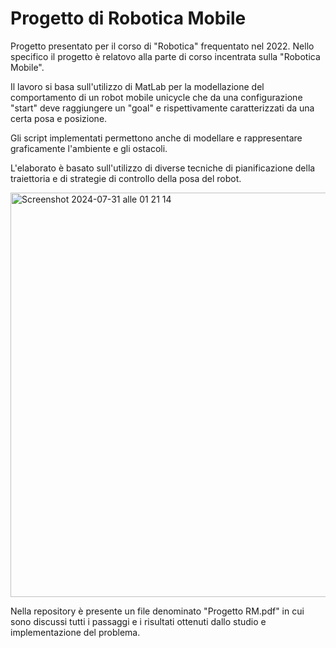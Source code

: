 # Progetto di Robotica Mobile

Progetto presentato per il corso di "Robotica" frequentato nel 2022. Nello specifico il progetto è relatovo alla parte di corso incentrata sulla "Robotica Mobile". 

Il lavoro si basa sull'utilizzo di MatLab per la modellazione del comportamento di un robot mobile unicycle che da una configurazione "start" deve raggiungere un "goal" e rispettivamente caratterizzati da una certa posa e posizione.

Gli script implementati permettono anche di modellare e rappresentare graficamente l'ambiente e gli ostacoli.

L'elaborato è basato sull'utilizzo di diverse tecniche di pianificazione della traiettoria e di strategie di controllo della posa del robot.

<img width="647" alt="Screenshot 2024-07-31 alle 01 21 14" src="https://github.com/user-attachments/assets/587b3465-f53e-449a-b112-ea872e00655e">

Nella repository è presente un file denominato "Progetto RM.pdf" in cui sono discussi tutti i passaggi e i risultati ottenuti dallo studio e implementazione del problema.
